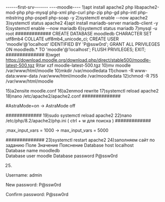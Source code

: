 ------first-srv-------
----moodle----
1)apt install apache2 php libapache2-mod-php   php-mysql php-xml  php-curl php-zip php-gd   php-intl php-mbstring php-pspell php-soap -y
2)systemctl enable --now apache2
3)systemctl status apache2
4)apt install mariadb-server mariadb-client -y
5)systemctl enable --now mariadb
6)systemctl status mariadb
7)mysql -u root
#############
CREATE DATABASE moodledb CHARACTER SET utf8mb4 COLLATE utf8mb4_unicode_ci;
CREATE USER 'moodle'@'localhost' IDENTIFIED BY 'P@ssw0rd';
GRANT ALL PRIVILEGES ON moodledb.* TO 'moodle'@'localhost';
FLUSH PRIVILEGES;
EXIT;
##############
8)wget https://download.moodle.org/download.php/direct/stable500/moodle-latest-500.tgz
9)tar xzf moodle-latest-500.tgz
10)mv moodle /var/www/html/moodle
10)mkdir /var/moodledata
11)chown -R www-data:www-data /var/www/html/moodle /var/moodledata
12)chmod -R 755 /var/www/html/moodle

15)a2ensite moodle.conf
16)a2enmod rewrite
17)systemctl reload apache2
18)nano /etc/apache2/apache2.conf
##############

#AstraMode=on -> AstraMode off

#############
19)sudo systemctl reload apache2
22)nano /etc/php/8.2/apache2/php.ini ( ctrl + w  для поиска )
#############

;max_input_vars = 1000 -> max_input_vars = 5000

##############
23)systemctl restart apache2
24)заполняем сайт по заданию
Поле	Значение	Пояснение
Database host	localhost	
Database name	moodledb	
Database user	moodle
Database password	P@ssw0rd

25) 
Username: admin

New password: P@ssw0rd

Confirm password: P@ssw0rd